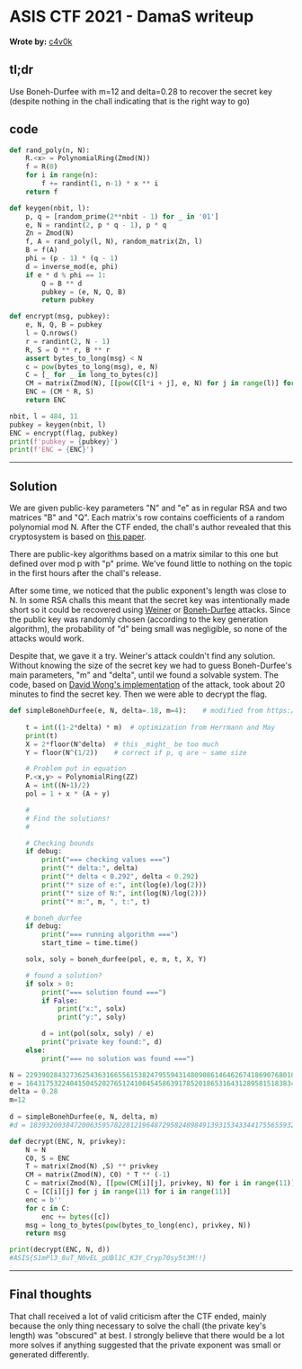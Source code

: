 # ASIS CTF 2021 - DamaS writeup

**Wrote by:** [c4v0k](https://github.com/thalestvba/write-ups)

## tl;dr

Use Boneh-Durfee with m=12 and delta=0.28 to recover the secret key (despite nothing in the chall indicating that is the right way to go)

## code
``` python
def rand_poly(n, N):
    R.<x> = PolynomialRing(Zmod(N))
    f = R(0)
    for i in range(n):
        f += randint(1, n-1) * x ** i
    return f

def keygen(nbit, l):
    p, q = [random_prime(2**nbit - 1) for _ in '01']
    e, N = randint(2, p * q - 1), p * q
    Zn = Zmod(N)
    f, A = rand_poly(l, N), random_matrix(Zn, l)
    B = f(A)
    phi = (p - 1) * (q - 1)
    d = inverse_mod(e, phi)
    if e * d % phi == 1:
        Q = B ** d
        pubkey = (e, N, Q, B)
        return pubkey

def encrypt(msg, pubkey):
    e, N, Q, B = pubkey
    l = Q.nrows()
    r = randint(2, N - 1)
    R, S = Q ** r, B ** r
    assert bytes_to_long(msg) < N
    c = pow(bytes_to_long(msg), e, N)
    C = [_ for _ in long_to_bytes(c)]
    CM = matrix(Zmod(N), [[pow(C[l*i + j], e, N) for j in range(l)] for i in range(l)])
    ENC = (CM * R, S)
    return ENC

nbit, l = 484, 11
pubkey = keygen(nbit, l)
ENC = encrypt(flag, pubkey)
print(f'pubkey = {pubkey}')
print(f'ENC = {ENC}')
```
___
## Solution

We are given public-key parameters "N" and "e" as in regular RSA and two matrices "B" and "Q". Each matrix's row contains coefficients of a random polynomial mod N. After the CTF ended, the chall's author revealed that this cryptosystem is based on [this paper](https://dpublication.com/journal/EJEST/article/view/157/130).

There are public-key algorithms based on a matrix similar to this one but defined over mod p with "p" prime. We've found little to nothing on the topic in the first hours after the chall's release.

After some time, we noticed that the public exponent's length was close to N. In some RSA challs this meant that the secret key was intentionally made short so it could be recovered using [Weiner](https://en.wikipedia.org/wiki/Wiener%27s_Attack) or [Boneh-Durfee](https://cryptohack.gitbook.io/cryptobook/untitled/low-private-component-attacks/boneh-durfee-attack) attacks. Since the public key was randomly chosen (according to the key generation algorithm), the probability of "d" being small was negligible, so none of the attacks would work.

Despite that, we gave it a try. Weiner's attack couldn't find any solution. Without knowing the size of the secret key we had to guess Boneh-Durfee's main parameters, "m" and "delta", until we found a solvable system. The code, based on [David Wong's implementation](https://github.com/mimoo/RSA-and-LLL-attacks/blob/master/boneh_durfee.sage) of the attack, took about 20 minutes to find the secret key. Then we were able to decrypt the flag.

```python
def simpleBonehDurfee(e, N, delta=.18, m=4):    # modified from https://github.com/mimoo/RSA-and-LLL-attacks/blob/master/boneh_durfee.sage
    
    t = int((1-2*delta) * m)  # optimization from Herrmann and May
    print(t)
    X = 2*floor(N^delta)  # this _might_ be too much
    Y = floor(N^(1/2))    # correct if p, q are ~ same size

    # Problem put in equation
    P.<x,y> = PolynomialRing(ZZ)
    A = int((N+1)/2)
    pol = 1 + x * (A + y)

    #
    # Find the solutions!
    #

    # Checking bounds
    if debug:
        print("=== checking values ===")
        print("* delta:", delta)
        print("* delta < 0.292", delta < 0.292)
        print("* size of e:", int(log(e)/log(2)))
        print("* size of N:", int(log(N)/log(2)))
        print("* m:", m, ", t:", t)

    # boneh_durfee
    if debug:
        print("=== running algorithm ===")
        start_time = time.time()

    solx, soly = boneh_durfee(pol, e, m, t, X, Y)

    # found a solution?
    if solx > 0:
        print("=== solution found ===")
        if False:
            print("x:", solx)
            print("y:", soly)

        d = int(pol(solx, soly) / e)
        print("private key found:", d)
    else:
        print("=== no solution was found ===")

N = 229390284327362543631665561538247955943148090861464626741869076801016755542189232243447878145301540155649892155496714591713267451549337065451608041169675633296363209537979285128757920653236098206767564349167459543243559294991799646959526281872382987894932951892563759168376575008335477035621
e = 164317532240415045202765124100454586391785201865316431289581518383413159130652307960709946708738537015272258748252057381718720993385777298921277253898971188100901630406599274662247377867031195839726642402978340331553176421498052361412931554817586093593349074448250972947033186911822384592457
delta = 0.28
m=12
        
d = simpleBonehDurfee(e, N, delta, m)
#d = 1839320038472006359578228121964872958248984913931534334417556559320978533688828921

def decrypt(ENC, N, privkey):
    N = N
    C0, S = ENC
    T = matrix(Zmod(N) ,S) ** privkey
    CM = matrix(Zmod(N), C0) * T ** (-1)
    C = matrix(Zmod(N), [[pow(CM[i][j], privkey, N) for i in range(11)] for j in range(11)])
    C = [C[i][j] for j in range(11) for i in range(11)]
    enc = b''
    for c in C:
        enc += bytes([c])
    msg = long_to_bytes(pow(bytes_to_long(enc), privkey, N))
    return msg

print(decrypt(ENC, N, d))
#ASIS{S1mPl3_8uT_N0vEL_pUBl1C_K3Y_Cryp70sy5t3M!!}

```
___
## Final thoughts

That chall received a lot of valid criticism after the CTF ended, mainly because the only thing necessary to solve the chall (the private key's length) was "obscured" at best. I strongly believe that there would be a lot more solves if anything suggested that the private exponent was small or generated differently.
